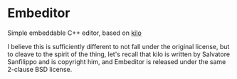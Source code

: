 # Embeditor
Simple embeddable C++ editor, based on [kilo](https://github.com/antirez/kilo)

I believe this is sufficiently different to not fall under the original license, but to cleave to the spirit of the thing, let's recall that kilo is written by Salvatore Sanfilippo and is copyright him, and Embeditor is released under the same 2-clause BSD license.

